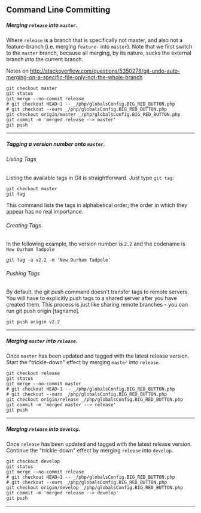 ## Command Line Committing

##### Merging `release` into `master`.
Where `release` is a branch that is specifically not master, and also not a feature-branch (i.e. merging `feature-` into `master`). Note that we first switch to the `master` branch, because all merging, by its nature, sucks the external branch _into_ the current branch.

Notes on http://stackoverflow.com/questions/5350278/git-undo-auto-merging-on-a-specific-file-only-not-the-whole-branch

```
git checkout master
git status
git merge --no-commit release
# git checkout HEAD~1 -- _/php/globalsConfig.BIG_RED_BUTTON.php
# git checkout --ours _/php/globalsConfig.BIG_RED_BUTTON.php
git checkout origin/master _/php/globalsConfig.BIG_RED_BUTTON.php
git commit -m 'merged release --> master'
git push
```

***

##### Tagging a version number onto `master`.

###### Listing Tags
Listing the available tags in Git is straightforward. Just type `git tag`:
```
git checkout master
git tag
```
This command lists the tags in alphabetical order; the order in which they appear has no real importance.

###### Creating Tags
In the following example, the version number is `2.2` and the codename is `New Durham Tadpole`
```
git tag -a v2.2 -m 'New Durham Tadpole'
```

###### Pushing Tags
By default, the git push command doesn't transfer tags to remote servers. You will have to explicitly push tags to a shared server after you have created them. This process is just like sharing remote branches – you can run git push origin [tagname].
```
git push origin v2.2
```

***

##### Merging `master` into `release`.
Once `master` has been updated and tagged with the latest release version. Start the "trickle-down" effect by merging `master` into `release`.
```
git checkout release
git status
git merge --no-commit master
# git checkout HEAD~1 -- _/php/globalsConfig.BIG_RED_BUTTON.php
# git checkout --ours _/php/globalsConfig.BIG_RED_BUTTON.php
git checkout origin/release _/php/globalsConfig.BIG_RED_BUTTON.php
git commit -m 'merged master --> release'
git push
```

***

##### Merging `release` into `develop`.
Once `release` has been updated and tagged with the latest release version. Continue the "trickle-down" effect by merging `release` into `develop`.
```
git checkout develop
git status
git merge --no-commit release
# git checkout HEAD~1 -- _/php/globalsConfig.BIG_RED_BUTTON.php
# git checkout --ours _/php/globalsConfig.BIG_RED_BUTTON.php
git checkout origin/develop _/php/globalsConfig.BIG_RED_BUTTON.php
git commit -m 'merged release --> develop'
git push
```

***